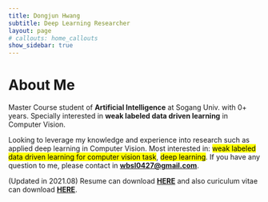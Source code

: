 ```yaml
---
title: Dongjun Hwang
subtitle: Deep Learning Researcher
layout: page
# callouts: home_callouts
show_sidebar: true
---
```


# About Me

Master Course student of <b>Artificial Intelligence</b> at Sogang Univ. with 0+ years. Specially interested in <b>weak labeled data driven learning</b> in Computer Vision.

Looking to leverage my knowledge and experience into research such as applied deep learning in Computer Vision. Most interested in: <mark>weak labeled data driven learning for computer vision task</mark>, <mark>deep learning</mark>. If you have any question to me, please contact in <b>wbsl0427@gmail.com</b>.

(Updated in 2021.08)
Resume can download <b><a href="https://drive.google.com/file/d/1cTcfNDkC256Iuc2vdT7zzcVXwZ6pIfBF/view?usp=sharing">HERE</a></b> and also curiculum vitae can download <b><a href="https://drive.google.com/file/d/14DKe4euXJrhPP9RpT2tEaifMj4OH2dio/view?usp=sharing">HERE</a></b>.
